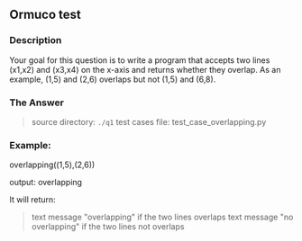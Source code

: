 ## Ormuco test

### Description

Your goal for this question is to write a program that accepts two lines (x1,x2) and (x3,x4) on the x-axis and returns whether 
they overlap. As an example, (1,5) and (2,6) overlaps but not (1,5) and (6,8).

### The Answer

>source directory: `./q1`
>test cases file: test_case_overlapping.py

### Example:
overlapping((1,5),(2,6))

output: overlapping

It will return:
>text message "overlapping" if the two lines overlaps
>text message "no overlapping" if the two lines not overlaps
 
